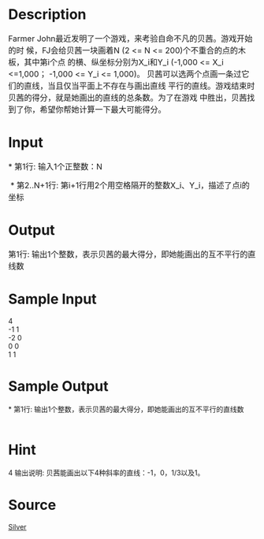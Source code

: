 
# Description

<div class="content"><p><span style="font-size: medium">Farmer John最近发明了一个游戏，来考验自命不凡的贝茜。游戏开始的时 候，FJ会给贝茜一块画着N (2 &lt;= N &lt;= 200)个不重合的点的木板，其中第i个点 的横、纵坐标分别为X_i和Y_i (-1,000 &lt;= X_i &lt;=1,000； -1,000 &lt;= Y_i &lt;= 1,000)。 贝茜可以选两个点画一条过它们的直线，当且仅当平面上不存在与画出直线 平行的直线。游戏结束时贝茜的得分，就是她画出的直线的总条数。为了在游戏 中胜出，贝茜找到了你，希望你帮她计算一下最大可能得分。 </span></p></div>

# Input

<div class="content"><p><span style="font-size: medium">* 第1行: 输入1个正整数：N</span></p>
<p><span style="font-size: medium"> * 第2..N+1行: 第i+1行用2个用空格隔开的整数X_i、Y_i，描述了点i的坐标 </span></p></div>

# Output

<div class="content"><p><span style="font-size: medium">第1行: 输出1个整数，表示贝茜的最大得分，即她能画出的互不平行的直线数 </span></p></div>

# Sample Input

<div class="content"><span class="sampledata">4<br/>
-1 1<br/>
-2 0<br/>
0 0<br/>
1 1<br/>
</span></div>

# Sample Output

<div class="content"><span class="sampledata">* 第1行: 输出1个整数，表示贝茜的最大得分，即她能画出的互不平行的直线数<br/>
<br/>
</span></div>

# Hint

<div class="content"><p></p><p>4 输出说明: 贝茜能画出以下4种斜率的直线：-1，0，1/3以及1。</p><p></p></div>

# Source

<div class="content"><p><a href="problemset.php?search=Silver">Silver</a></p></div>

